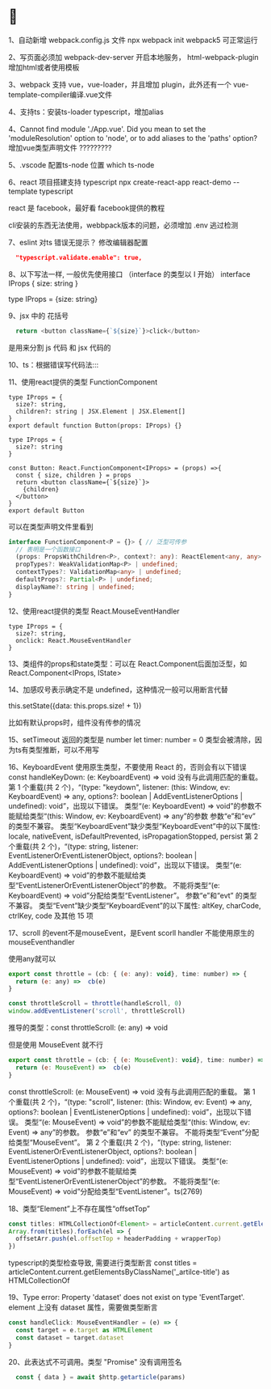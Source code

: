 # 🚀

1、自动新增 webpack.config.js 文件
npx webpack init
webpack5 可正常运行

2、写页面必须加 webpack-dev-server 开启本地服务， html-webpack-plugin 增加html或者使用模板

3、webpack 支持 vue，vue-loader，并且增加 plugin，此外还有一个 vue-template-compiler编译.vue文件

4、支持ts：安装ts-loader typescript，增加alias

4、Cannot find module './App.vue'. Did you mean to set the 'moduleResolution' option to 'node', or to add aliases to the 'paths' option?
增加vue类型声明文件 ?????????

5、.vscode 配置ts-node 位置   which  ts-node

6、react 项目搭建支持 typescript
npx create-react-app react-demo --template typescript

react 是 facebook，最好看 facebook提供的教程

cli安装的东西无法使用，webbpack版本的问题，必须增加 .env 逃过检测

7、eslint 对ts 错误无提示？
修改编辑器配置

```setting.json
  "typescript.validate.enable": true,
```

8、以下写法一样, 一般优先使用接口
（interface 的类型以 I 开始）
interface IProps {
  size: string
}

type IProps = {size: string}

9、jsx 中的 花括号

```js
  return <button className={`${size}`}>click</button>
```

是用来分割 js 代码 和 jsx 代码的

10、ts：根据错误写代码法:::

11、使用react提供的类型 FunctionComponent

```old
type IProps = {
  size?: string,
  children?: string | JSX.Element | JSX.Element[] 
}
export default function Button(props: IProps) {}
```

```new
type IProps = {
  size?: string
}

const Button: React.FunctionComponent<IProps> = (props) =>{
  const { size, children } = props
  return <button className={`${size}`}>
    {children}
  </button>
}
export default Button
```

可以在类型声明文件里看到

```ts
interface FunctionComponent<P = {}> { // 泛型可传参
  // 表明是一个函数接口
  (props: PropsWithChildren<P>, context?: any): ReactElement<any, any> | null;
  propTypes?: WeakValidationMap<P> | undefined;
  contextTypes?: ValidationMap<any> | undefined;
  defaultProps?: Partial<P> | undefined;
  displayName?: string | undefined;
}
```

12、使用react提供的类型 React.MouseEventHandler

```new
type IProps = {
  size?: string,
  onclick: React.MouseEventHandler
}
```

13、类组件的props和state类型：可以在 React.Component后面加泛型，如 React.Component<IProps, IState>

14、加感叹号表示确定不是 undefined，这种情况一般可以用断言代替

this.setState({data: this.props.size! + 1})

比如有默认props时，组件没有传参的情况

15、setTimeout 返回的类型是 number
let timer: number = 0
类型会被清除，因为ts有类型推断，可以不用写

16、KeyboardEvent 使用原生类型，不要使用 React 的，否则会有以下错误
const handleKeyDown: (e: KeyboardEvent) => void
没有与此调用匹配的重载。
  第 1 个重载(共 2 个)，“(type: "keydown", listener: (this: Window, ev: KeyboardEvent) => any, options?: boolean | AddEventListenerOptions | undefined): void”，出现以下错误。
    类型“(e: KeyboardEvent) => void”的参数不能赋给类型“(this: Window, ev: KeyboardEvent) => any”的参数
      参数“e”和“ev” 的类型不兼容。
        类型“KeyboardEvent”缺少类型“KeyboardEvent<Element>”中的以下属性: locale, nativeEvent, isDefaultPrevented, isPropagationStopped, persist
  第 2 个重载(共 2 个)，“(type: string, listener: EventListenerOrEventListenerObject, options?: boolean | AddEventListenerOptions | undefined): void”，出现以下错误。
    类型“(e: KeyboardEvent) => void”的参数不能赋给类型“EventListenerOrEventListenerObject”的参数。
      不能将类型“(e: KeyboardEvent) => void”分配给类型“EventListener”。
        参数“e”和“evt” 的类型不兼容。
          类型“Event”缺少类型“KeyboardEvent<Element>”的以下属性: altKey, charCode, ctrlKey, code 及其他 15 项


17、scroll 的event不是mouseEvent，是Event
scorll handler 不能使用原生的 mouseEventhandler

使用any就可以
```js
export const throttle = (cb: { (e: any): void}, time: number) => {
  return (e: any) =>  cb(e)
}

const throttleScroll = throttle(handleScroll, 0)
window.addEventListener('scroll', throttleScroll)
```
推导的类型：const throttleScroll: (e: any) => void

但是使用 MouseEvent 就不行

```js
export const throttle = (cb: { (e: MouseEvent): void}, time: number) => {
  return (e: MouseEvent) =>  cb(e)
}
```
const throttleScroll: (e: MouseEvent) => void
没有与此调用匹配的重载。
  第 1 个重载(共 2 个)，“(type: "scroll", listener: (this: Window, ev: Event) => any, options?: boolean | EventListenerOptions | undefined): void”，出现以下错误。
    类型“(e: MouseEvent) => void”的参数不能赋给类型“(this: Window, ev: Event) => any”的参数。
      参数“e”和“ev” 的类型不兼容。
        不能将类型“Event”分配给类型“MouseEvent”。
  第 2 个重载(共 2 个)，“(type: string, listener: EventListenerOrEventListenerObject, options?: boolean | EventListenerOptions | undefined): void”，出现以下错误。
    类型“(e: MouseEvent) => void”的参数不能赋给类型“EventListenerOrEventListenerObject”的参数。
      不能将类型“(e: MouseEvent) => void”分配给类型“EventListener”。ts(2769)


18、类型“Element”上不存在属性“offsetTop”
```js
const titles: HTMLCollectionOf<Element> = articleContent.current.getElementsByClassName('_artilce-title') || []
Array.from(titles).forEach(el => {
  offsetArr.push(el.offsetTop + headerPadding + wrapperTop)
})
```
typescript的类型检查导致, 需要进行类型断言
const titles = articleContent.current.getElementsByClassName('_artilce-title') as  HTMLCollectionOf<HTMLElement>


19、Type error: Property 'dataset' does not exist on type 'EventTarget'.
element 上没有 dataset 属性，需要做类型断言
```js
const handleClick: MouseEventHandler = (e) => {
  const target = e.target as HTMLElement
  const dataset = target.dataset
}
```

20、此表达式不可调用。类型 "Promise<any>" 没有调用签名
```js
  const { data } = await $http.getarticle(params)
```
